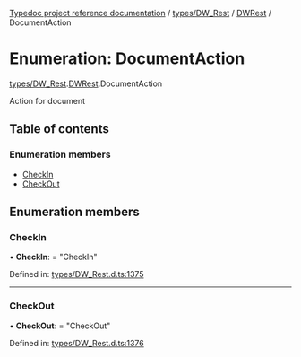 [Typedoc project reference documentation](../README.md) / [types/DW_Rest](../modules/types_dw_rest.md) / [DWRest](../modules/types_dw_rest.dwrest.md) / DocumentAction

# Enumeration: DocumentAction

[types/DW_Rest](../modules/types_dw_rest.md).[DWRest](../modules/types_dw_rest.dwrest.md).DocumentAction

Action for document

## Table of contents

### Enumeration members

- [CheckIn](types_dw_rest.dwrest.documentaction.md#checkin)
- [CheckOut](types_dw_rest.dwrest.documentaction.md#checkout)

## Enumeration members

### CheckIn

• **CheckIn**: = "CheckIn"

Defined in: [types/DW_Rest.d.ts:1375](https://github.com/DocuWare/REST-Sample-TS/blob/6f07cff/src/types/DW_Rest.d.ts#L1375)

___

### CheckOut

• **CheckOut**: = "CheckOut"

Defined in: [types/DW_Rest.d.ts:1376](https://github.com/DocuWare/REST-Sample-TS/blob/6f07cff/src/types/DW_Rest.d.ts#L1376)
